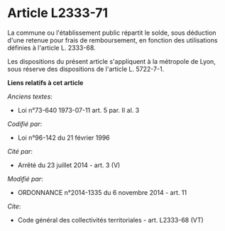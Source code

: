 # Article L2333-71

La commune ou l'établissement public répartit le solde, sous déduction d'une retenue pour frais de remboursement, en fonction
des utilisations définies à l'article L. 2333-68.

Les dispositions du présent article s'appliquent à la métropole de Lyon, sous réserve des dispositions de l'article L.
5722-7-1.

**Liens relatifs à cet article**

_Anciens textes_:

  - Loi n°73-640 1973-07-11 art. 5 par. II al. 3

_Codifié par_:

  - Loi n°96-142 du 21 février 1996

_Cité par_:

  - Arrêté du 23 juillet 2014 - art. 3 (V)

_Modifié par_:

  - ORDONNANCE n°2014-1335 du 6 novembre 2014 - art. 11

_Cite_:

  - Code général des collectivités territoriales - art. L2333-68 (VT)
